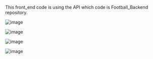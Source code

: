 
This front_end code is using the API which code is Football_Backend repository.

![image](https://github.com/user-attachments/assets/73a4280a-6af0-453b-a54d-1e0699fe6976)

![image](https://github.com/user-attachments/assets/4b8f3bbc-e544-4011-afcd-d9849d458514)

![image](https://github.com/user-attachments/assets/1ddfc8fb-5c5c-491c-8a5c-30a9e73e3750)

![image](https://github.com/user-attachments/assets/7270dd17-1d4c-4cbe-8776-48659477acb7)
